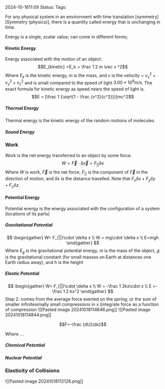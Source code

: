 2024-10-1611:09
Status: 
Tags: 

For any physical system in an environment with time translation [symmetry][Symmetry (physics)], there is a quantity called energy that is unchanging in time. 

Energy is a single, scalar value; can come in different forms; 

#### Kinetic Energy 
Energy associated with the motion of an object: 
$$E_{kinetic} =E_k = \frac 1 2 m \vec v ^2$$
Where $E_k$ is the kinetic energy, $m$ is the mass, and $v$ is the velocity = $v_x^2+ v_y^2+ v_z^2$ and is small compared to the speed of light $3.00\times 10^8 m/s$. The exact formula for kinetic energy as speed nears the speed of light is. 
$$E = [\frac 1 {\sqrt{1 - \frac {v^2}{c^2}}}]mc^2$$
##### Thermal Energy 
Thermal energy is the kinetic energy of the random motions of molecules 
##### Sound Energy 

### Work 
Work is the net energy transferred to an object by some force. 
$$W = \vec F\cdot \delta \vec x = F_{||}\delta x$$
Where $W$ is work, $\vec F$ is the net force, $F_{||}$ is the component of $\vec F$ in the direction of motion, and $\delta x$ is the distance travelled. Note that $F_x\delta x+F_y\delta y+F_z\delta z$. 
#### Potential Energy 
Potential energy is the energy associated with the configuration of a system (locations of its parts)
##### Gravitational Potential 
$$
\begin{gather}
W= F_{||}\cdot \delta x 
\\ W = mg\cdot \delta x
\\ E=mgh
\end{gather}
$$
Where $E_g$ is the gravitational potential energy, $m$ is the mass of the object, $g$ is the gravitational constant (for small masses on Earth at distances one Earth radius away), and $h$ is the height 
##### Elastic Potential 
$$
\begin{gather}
 W= F_{||}\cdot \delta x 
\\ W = -\frac 1 2kx\cdot x
\\ E =- \frac 1 2 kx^2 
\end{gather}
$$
Step 2: comes from the average force exerted on the spring; or the sum of smaller infinitesimally small compressions in x (integrate force as a function of compression
![[Pasted image 20241018114646.png]]
![[Pasted image 20241018114844.png]]

$$F=-\frac {dU}{dx}$$


Where ... 
##### Chemical Potential 

##### Nuclear Potential 





### Elasticity of Collisions 
![[Pasted image 20241018112126.png]]


 